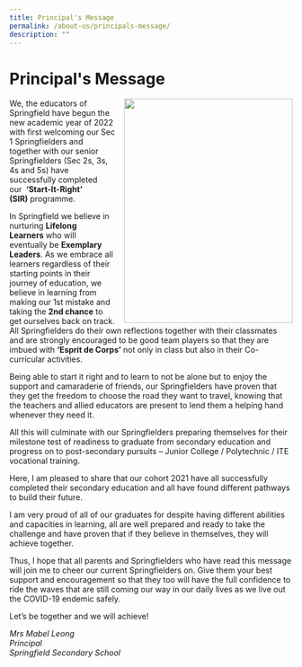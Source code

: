 ```yaml
---
title: Principal's Message
permalink: /about-us/principals-message/
description: ""
---
```

# **Principal's Message**
<img src="/images/Principal.png" style="width:300px;height:400px;margin-left:15px;" align = "right">

We, the educators of Springfield have begun the new academic year of 2022 with first welcoming our Sec 1 Springfielders and together with our senior Springfielders (Sec 2s, 3s, 4s and 5s) have successfully completed our  **‘Start-It-Right’ (SIR)** programme. 

In Springfield we believe in nurturing **Lifelong Learners** who will eventually be **Exemplary Leaders**. As we embrace all learners regardless of their starting points in their journey of education, we believe in learning from making our 1st mistake and taking the **2nd chance** to get ourselves back on track. All Springfielders do their own reflections together with their classmates and are strongly encouraged to be good team players so that they are imbued with **‘Esprit de Corps’** not only in class but also in their Co-curricular activities.  

Being able to start it right and to learn to not be alone but to enjoy the support and camaraderie of friends, our Springfielders have proven that they get the freedom to choose the road they want to travel, knowing that the teachers and allied educators are present to lend them a helping hand whenever they need it.

All this will culminate with our Springfielders preparing themselves for their milestone test of readiness to graduate from secondary education and progress on to post-secondary pursuits – Junior College / Polytechnic / ITE vocational training.  

Here, I am pleased to share that our cohort 2021 have all successfully completed their secondary education and all have found different pathways to build their future.

I am very proud of all of our graduates for despite having different abilities and capacities in learning, all are well prepared and ready to take the challenge and have proven that if they believe in themselves, they will achieve together.

Thus, I hope that all parents and Springfielders who have read this message will join me to cheer our current Springfielders on. Give them your best support and encouragement so that they too will have the full confidence to ride the waves that are still coming our way in our daily lives as we live out the COVID-19 endemic safely.

Let’s be together and we will achieve!

_Mrs Mabel Leong_    
_Principal_    
_Springfield Secondary School_